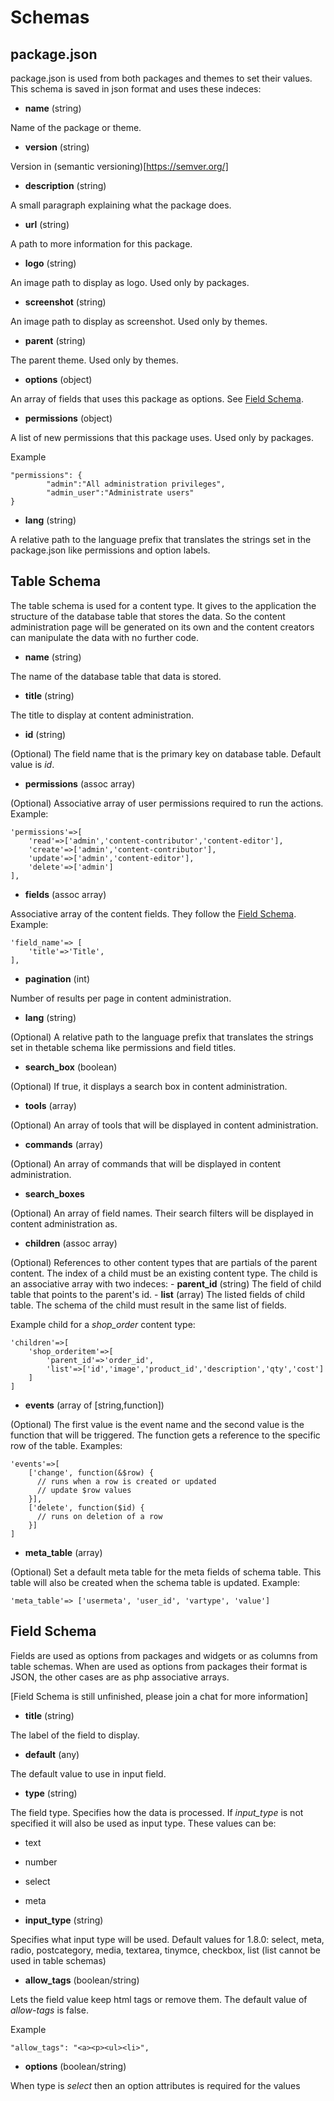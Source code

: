 
# Schemas



## package.json
package.json is used from both packages and themes to set their values. This schema is saved in json format and uses these indeces:

- **name** (string)

Name of the package or theme.

- **version** (string)

Version in (semantic versioning)[https://semver.org/]

- **description** (string)

A small paragraph explaining what the package does.

- **url** (string)

A path to more information for this package.

- **logo** (string)

An image path to display as logo. Used only by packages.

- **screenshot** (string)

An image path to display as screenshot. Used only by themes.

- **parent** (string)

The parent theme. Used only by themes.

- **options** (object)

An array of fields that uses this package as options. See [Field Schema](#field-schema).

- **permissions** (object)

A list of new permissions that this package uses. Used only by packages.

Example
```
"permissions": {
		"admin":"All administration privileges",
		"admin_user":"Administrate users"
}
```

- **lang** (string)

A relative path to the language prefix that translates the strings set in the package.json like permissions and option labels.

## Table Schema

The table schema is used for a content type. It gives to the application the structure of the database table that stores the data. So the content administration page will be generated on its own and the content creators can manipulate the data with no further code.

- **name** (string)

The name of the database table that data is stored.

- **title** (string)

The title to display at content administration.

- **id** (string)

(Optional) The field name that is the primary key on database table. Default value is *id*.

- **permissions** (assoc array)

(Optional) Associative array of user permissions required to run the actions. Example:
```
'permissions'=>[
    'read'=>['admin','content-contributor','content-editor'],
    'create'=>['admin','content-contributor'],
    'update'=>['admin','content-editor'],
    'delete'=>['admin']
],
```

- **fields** (assoc array)

Associative array of the content fields. They follow the [Field Schema](#field-schema). Example:
```
'field_name'=> [
    'title'=>'Title',
],
```

- **pagination** (int)

Number of results per page in content administration.

- **lang** (string)

(Optional) A relative path to the language prefix that translates the strings set in thetable schema like permissions and field titles.

- **search_box** (boolean)

(Optional) If true, it displays a search box in content administration.

- **tools** (array)

(Optional) An array of tools that will be displayed in content administration.

- **commands** (array)

(Optional) An array of commands that will be displayed in content administration.

- **search_boxes**

(Optional) An array of field names.  Their search filters will be displayed in content administration as.

- **children** (assoc array)

(Optional) References to other content types that are partials of the parent content. The index of a child must be an existing content type. The child is an associative array with two indeces:
    - **parent_id** (string) The field of child table that points to the parent's id.
    - **list** (array) The listed fields of child table. The schema of the child must result in the same list of fields.

Example child for a *shop_order* content type:
```
'children'=>[
    'shop_orderitem'=>[
        'parent_id'=>'order_id', 
        'list'=>['id','image','product_id','description','qty','cost']
    ]
]
```

- **events** (array of [string,function])

(Optional) The first value is the event name and the second value is the function that will be triggered. The function gets a reference to the specific row of the table. Examples:
```
'events'=>[
    ['change', function(&$row) {
      // runs when a row is created or updated
      // update $row values
    }],
    ['delete', function($id) {
      // runs on deletion of a row 
    }]
]
```

- **meta_table** (array)

(Optional) Set a default meta table for the meta fields of schema table. This table will also be created when the schema table is updated. Example:
```
'meta_table'=> ['usermeta', 'user_id', 'vartype', 'value']
```



## Field Schema
Fields are used as options from packages and widgets or as columns from table schemas. When are used as options from packages their format is JSON, the other cases are as php associative arrays.

[Field Schema is still unfinished, please join a chat for more information]

- **title** (string)

The label of the field to display.

- **default** (any)

The default value to use in input field.

- **type** (string)

The field type. Specifies how the data is processed. If *input_type* is not specified it will also be used as input type. These values can be:
  - text
  - number
  - select
  - meta

- **input_type** (string)

Specifies what input type will be used. Default values for 1.8.0: select, meta, radio, postcategory, media, textarea, tinymce, checkbox, list (list cannot be used in table schemas)

- **allow_tags** (boolean/string)

Lets the field value keep html tags or remove them. The default value of *allow-tags* is false.

Example
```
"allow_tags": "<a><p><ul><li>",
```

- **options** (boolean/string)

When type is *select* then an option attributes is required for the values
